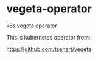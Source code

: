 # vegeta-operator
k8s vegeta operator

This is kubernetes operator from:

https://github.com/tsenart/vegeta
